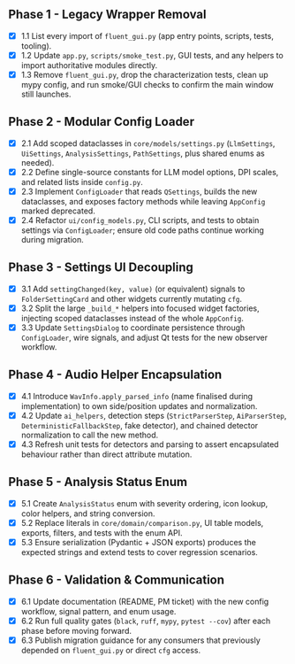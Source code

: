 ## Phase 1 - Legacy Wrapper Removal
- [x] 1.1 List every import of `fluent_gui.py` (app entry points, scripts, tests, tooling).
- [x] 1.2 Update `app.py`, `scripts/smoke_test.py`, GUI tests, and any helpers to import authoritative modules directly.
- [x] 1.3 Remove `fluent_gui.py`, drop the characterization tests, clean up mypy config, and run smoke/GUI checks to confirm the main window still launches.

## Phase 2 - Modular Config Loader
- [x] 2.1 Add scoped dataclasses in `core/models/settings.py` (`LlmSettings`, `UiSettings`, `AnalysisSettings`, `PathSettings`, plus shared enums as needed).
- [x] 2.2 Define single-source constants for LLM model options, DPI scales, and related lists inside `config.py`.
- [x] 2.3 Implement `ConfigLoader` that reads `QSettings`, builds the new dataclasses, and exposes factory methods while leaving `AppConfig` marked deprecated.
- [x] 2.4 Refactor `ui/config_models.py`, CLI scripts, and tests to obtain settings via `ConfigLoader`; ensure old code paths continue working during migration.

## Phase 3 - Settings UI Decoupling
- [x] 3.1 Add `settingChanged(key, value)` (or equivalent) signals to `FolderSettingCard` and other widgets currently mutating `cfg`.
- [x] 3.2 Split the large `_build_*` helpers into focused widget factories, injecting scoped dataclasses instead of the whole `AppConfig`.
- [x] 3.3 Update `SettingsDialog` to coordinate persistence through `ConfigLoader`, wire signals, and adjust Qt tests for the new observer workflow.

## Phase 4 - Audio Helper Encapsulation
- [x] 4.1 Introduce `WavInfo.apply_parsed_info` (name finalised during implementation) to own side/position updates and normalization.
- [x] 4.2 Update `ai_helpers`, detection steps (`StrictParserStep`, `AiParserStep`, `DeterministicFallbackStep`, fake detector), and chained detector normalization to call the new method.
- [x] 4.3 Refresh unit tests for detectors and parsing to assert encapsulated behaviour rather than direct attribute mutation.

## Phase 5 - Analysis Status Enum
- [x] 5.1 Create `AnalysisStatus` enum with severity ordering, icon lookup, color helpers, and string conversion.
- [x] 5.2 Replace literals in `core/domain/comparison.py`, UI table models, exports, filters, and tests with the enum API.
- [x] 5.3 Ensure serialization (Pydantic + JSON exports) produces the expected strings and extend tests to cover regression scenarios.

## Phase 6 - Validation & Communication
- [x] 6.1 Update documentation (README, PM ticket) with the new config workflow, signal pattern, and enum usage.
- [x] 6.2 Run full quality gates (`black`, `ruff`, `mypy`, `pytest --cov`) after each phase before moving forward.
- [x] 6.3 Publish migration guidance for any consumers that previously depended on `fluent_gui.py` or direct `cfg` access.
